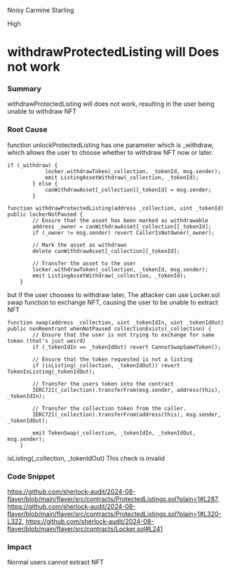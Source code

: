 Noisy Carmine Starling

High

# withdrawProtectedListing will Does not work

### Summary

withdrawProtectedListing will does not work, resulting in the user being unable to withdraw NFT

### Root Cause
 function unlockProtectedListing has one parameter which is _withdraw, 
which allows the user to choose whether to withdraw NFT now or later.
```solidity
if (_withdraw) {
            locker.withdrawToken(_collection, _tokenId, msg.sender);
            emit ListingAssetWithdraw(_collection, _tokenId);
        } else {
            canWithdrawAsset[_collection][_tokenId] = msg.sender;
        }
```
```solidity
function withdrawProtectedListing(address _collection, uint _tokenId) public lockerNotPaused {
        // Ensure that the asset has been marked as withdrawable
        address _owner = canWithdrawAsset[_collection][_tokenId];
        if (_owner != msg.sender) revert CallerIsNotOwner(_owner);

        // Mark the asset as withdrawn
        delete canWithdrawAsset[_collection][_tokenId];

        // Transfer the asset to the user
        locker.withdrawToken(_collection, _tokenId, msg.sender);
        emit ListingAssetWithdraw(_collection, _tokenId);
    }
```

but If the user chooses to withdraw later, The attacker can use Locker.sol swap function to exchange NFT, 
causing the user to be unable to extract NFT
```solidity
function swap(address _collection, uint _tokenIdIn, uint _tokenIdOut) public nonReentrant whenNotPaused collectionExists(_collection) {
        // Ensure that the user is not trying to exchange for same token (that's just weird)
        if (_tokenIdIn == _tokenIdOut) revert CannotSwapSameToken();

        // Ensure that the token requested is not a listing
        if (isListing(_collection, _tokenIdOut)) revert TokenIsListing(_tokenIdOut);

        // Transfer the users token into the contract
        IERC721(_collection).transferFrom(msg.sender, address(this), _tokenIdIn);

        // Transfer the collection token from the caller.
        IERC721(_collection).transferFrom(address(this), msg.sender, _tokenIdOut);

        emit TokenSwap(_collection, _tokenIdIn, _tokenIdOut, msg.sender);
    }
```
isListing(_collection, _tokenIdOut) This check is invalid

### Code Snippet
https://github.com/sherlock-audit/2024-08-flayer/blob/main/flayer/src/contracts/ProtectedListings.sol?plain=1#L287,
https://github.com/sherlock-audit/2024-08-flayer/blob/main/flayer/src/contracts/ProtectedListings.sol?plain=1#L320-L322,
https://github.com/sherlock-audit/2024-08-flayer/blob/main/flayer/src/contracts/Locker.sol#L241

### Impact

Normal users cannot extract NFT
